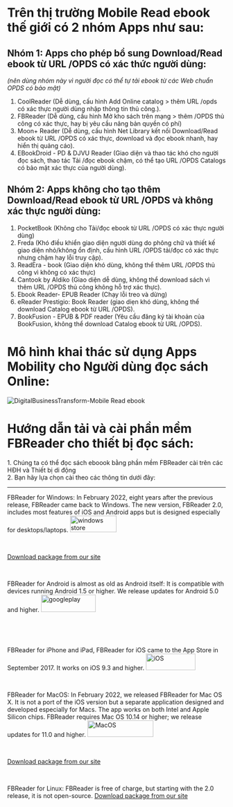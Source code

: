 # Trên thị trường Mobile Read ebook thế giới có 2 nhóm Apps như sau:

## Nhóm 1: Apps cho phép bổ sung Download/Read ebook từ URL /OPDS có xác thức người dùng: 
_(nên dùng nhóm này vì người đọc có thể tự tải ebook từ các Web chuẩn OPDS có bảo mật)_
 1. CoolReader (Dễ dùng, cấu hình Add Online catalog > thêm URL /opds có xác thực người dùng nhập thông tin thủ công.).
 2. FBReader (Dễ dùng, cấu hình Mở kho sách trên mạng > thêm /OPDS thủ công có xác thực, hay bị yêu cầu nâng bản quyền có phí)
 3. Moon+ Reader (Dễ dùng, cấu hình Net Library kết nối Download/Read ebook từ URL /OPDS có xác thực, download và đọc ebook nhanh, hay hiển thị quảng cáo).
 4. EBookDroid - PD & DJVU Reader (Giao diện và thao tác khó cho người đọc sách, thao tác Tải /đọc ebook chậm, có thể tạo URL /OPDS Catalogs có bảo mật xác thực của người dùng).

## Nhóm 2: Apps không cho tạo thêm Download/Read ebook từ URL /OPDS và không xác thực người dùng:
 1. PocketBook (Không cho Tải/đọc ebook từ URL /OPDS có xác thực người dùng)  
 2. Freda (Khó điều khiển giao diện người dùng do phông chữ và thiết kế giao diện nhỏ/không ổn định, cấu hình URL /OPDS tải/đọc có xác thực nhưng chậm hay lỗi truy cập).
 3. ReadEra - book (Giao diện khó dùng, không thể thêm URL /OPDS thủ công vì không có xác thực)
 4. Cantook by Aldiko (Giao diện dễ dùng, không thể download sách vì thêm URL /OPDS thủ công không hỗ trợ xác thực).
 5. Ebook Reader- EPUB Reader (Chạy lỗi treo và dừng)
 6. eReader Prestigio: Book Reader (giao diẹn khó dùng, không thể download Catalog ebook từ URL /OPDS).
 7. BookFusion - EPUB & PDF reader (Yêu cầu đăng ký tài khoản của BookFusion, không thể download Catalog ebook từ URL /OPDS).

# Mô hình khai thác sử dụng Apps Mobility cho Người dùng đọc sách Online:

![DigitalBusinessTransform-Mobile Read ebook](https://github.com/PhDLeToanThang/ebook/assets/106635733/b609405e-af68-49d4-bf80-e756cf14ca9a)

# Hướng dẫn tải và cài phần mềm FBReader cho thiết bị đọc sách:

<div class="col-sm-6 col-sm-offset-2">
1. Chúng ta có thể đọc sách eboook bằng phần mềm FBReader cài trên các HĐH và Thiết bị di động<br/>
2. Bạn hãy lựa chọn cài theo các thông tin dưới đây:<br/>
<hr></hr>
<p>FBReader for Windows: 
In February 2022, eight years after the previous release, FBReader came back to Windows. 
The new version, FBReader 2.0, includes most features of iOS and Android apps but is designed especially for desktops/laptops.
<a href="https://www.microsoft.com/store/apps/9PMZ94127M4G" alt="Get it from Microsoft" target="_blank" rel="nofollow">
<img src="https://atcom.vn/static/img/microsoftwindows.png" style="height: 38px; width: 107px;" alt="windows store">
</a></p><br/>

<p><a href="https://fbreader.org/windows/packages" alt="Download package from our site" >Download package from our site</a></p><br/>

<p>FBReader for Android is almost as old as Android itself:
It is compatible with devices running Android 1.5 or higher. We release updates for Android 5.0 and higher.
<a href="https://play.google.com/store/apps/details?id=org.geometerplus.zlibrary.ui.android" alt="Get it on Google Play" target="_blank" rel="nofollow">
<img src="https://atcom.vn/static/img/googleplay.png" style="height: 40px; width: 126px;" alt="googleplay">
</a></p><br/>

<p><a href="https://fbreader.org/android/packages" alt="Download package from our site"></a></p><br/>

<p>FBReader for iPhone and iPad, FBReader for iOS came to the App Store in September 2017. It works on iOS 9.3 and higher.
<a href="https://apps.apple.com/app/fbreader/id1067172178" alt="Download on the App Store" target="_blank" rel="nofollow">
<img src="https://atcom.vn/static/img/appstore.png" style="height: 38px; width: 114px;" alt="iOS">
</a></p><br/>

<p>FBReader for MacOS:
In February 2022, we released FBReader for Mac OS X. 
It is not a port of the iOS version but a separate application designed and developed especially for Macs. 
The app works on both Intel and Apple Silicon chips. FBReader requires Mac OS 10.14 or higher; we release updates for 11.0 and higher.
<a href="https://apps.apple.com/app/fbreader/id1067172178" alt="Download on the Mac App Store" target="_blank" rel="nofollow">
<img src="https://atcom.vn/static/img/macos.png" style="height: 38px; width: 152px;" alt="MacOS">
</a></p><br/>

<p><a href="https://fbreader.org/macos/packages" alt="Download package from our site" >Download package from our site</a></p><br/>

<p>FBReader for Linux: FBReader is free of charge, but starting with the 2.0 release, it is not open-source.
<a href="https://fbreader.org/linux/packages" alt="Download package from our site" >Download package from our site</a></p><br/>
  </div>

